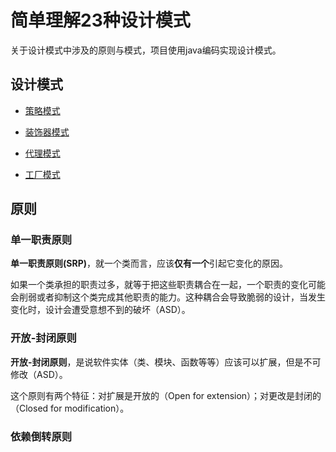 # 简单理解23种设计模式

关于设计模式中涉及的原则与模式，项目使用java编码实现设计模式。

## 设计模式

- [策略模式](Strategy)

- [装饰器模式](Decorator)

- [代理模式](Proxy)

- [工厂模式](Factory)


## 原则
### 单一职责原则  

 **单一职责原则(SRP)**，就一个类而言，应该**仅有一个**引起它变化的原因。
 
如果一个类承担的职责过多，就等于把这些职责耦合在一起，一个职责的变化可能会削弱或者抑制这个类完成其他职责的能力。这种耦合会导致脆弱的设计，当发生变化时，设计会遭受意想不到的破坏（ASD）。

### 开放-封闭原则

**开放-封闭原则**，是说软件实体（类、模块、函数等等）应该可以扩展，但是不可修改（ASD）。

这个原则有两个特征：对扩展是开放的（Open for extension）；对更改是封闭的（Closed for modification）。

### 依赖倒转原则

